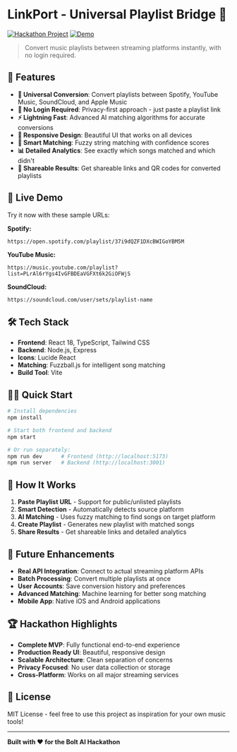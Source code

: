 # LinkPort - Universal Playlist Bridge 🎵

[![Hackathon Project](https://img.shields.io/badge/Hackathon-Bolt%20AI-blue)](https://bolt.new)
[![Demo](https://img.shields.io/badge/Demo-Live-green)](https://linkport.app)

> Convert music playlists between streaming platforms instantly, with no login required.

## 🌟 Features

- **🔄 Universal Conversion**: Convert playlists between Spotify, YouTube Music, SoundCloud, and Apple Music
- **🚫 No Login Required**: Privacy-first approach - just paste a playlist link
- **⚡ Lightning Fast**: Advanced AI matching algorithms for accurate conversions
- **📱 Responsive Design**: Beautiful UI that works on all devices
- **🎯 Smart Matching**: Fuzzy string matching with confidence scores
- **📊 Detailed Analytics**: See exactly which songs matched and which didn't
- **🔗 Shareable Results**: Get shareable links and QR codes for converted playlists

## 🚀 Live Demo

Try it now with these sample URLs:

**Spotify:**
```
https://open.spotify.com/playlist/37i9dQZF1DXcBWIGoYBM5M
```

**YouTube Music:**
```
https://music.youtube.com/playlist?list=PLrAl6rYgs4IvGFBDEaVGFXt6k2GiOFWjS
```

**SoundCloud:**
```
https://soundcloud.com/user/sets/playlist-name
```

## 🛠 Tech Stack

- **Frontend**: React 18, TypeScript, Tailwind CSS
- **Backend**: Node.js, Express
- **Icons**: Lucide React
- **Matching**: Fuzzball.js for intelligent song matching
- **Build Tool**: Vite

## 🏃‍♂️ Quick Start

```bash
# Install dependencies
npm install

# Start both frontend and backend
npm start

# Or run separately:
npm run dev      # Frontend (http://localhost:5173)
npm run server   # Backend (http://localhost:3001)
```

## 🎯 How It Works

1. **Paste Playlist URL** - Support for public/unlisted playlists
2. **Smart Detection** - Automatically detects source platform
3. **AI Matching** - Uses fuzzy matching to find songs on target platform
4. **Create Playlist** - Generates new playlist with matched songs
5. **Share Results** - Get shareable links and detailed analytics

## 🔮 Future Enhancements

- **Real API Integration**: Connect to actual streaming platform APIs
- **Batch Processing**: Convert multiple playlists at once
- **User Accounts**: Save conversion history and preferences
- **Advanced Matching**: Machine learning for better song matching
- **Mobile App**: Native iOS and Android applications

## 🏆 Hackathon Highlights

- **Complete MVP**: Fully functional end-to-end experience
- **Production Ready UI**: Beautiful, responsive design
- **Scalable Architecture**: Clean separation of concerns
- **Privacy Focused**: No user data collection or storage
- **Cross-Platform**: Works on all major streaming services

## 📝 License

MIT License - feel free to use this project as inspiration for your own music tools!

---

**Built with ❤️ for the Bolt AI Hackathon**